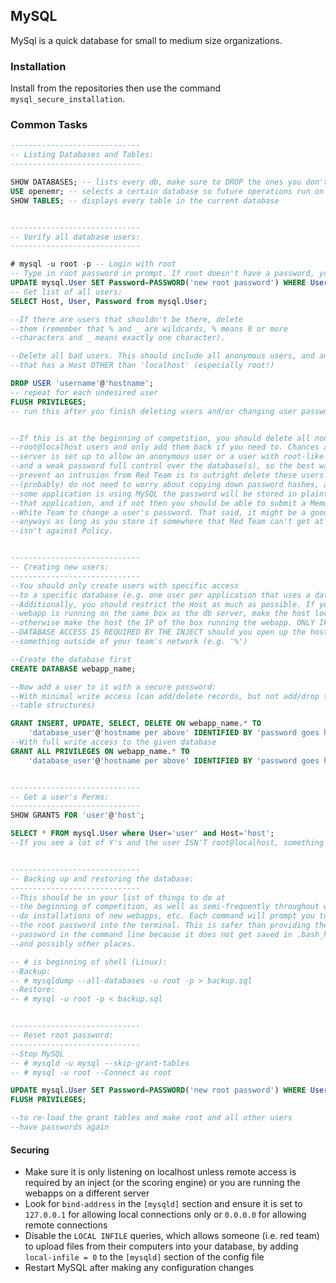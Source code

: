 ## MySQL

MySql is a quick database for small to medium size organizations.


### Installation

Install from the repositories then use the command `mysql_secure_installation`.


### Common Tasks

```sql
-----------------------------
-- Listing Databases and Tables:
-----------------------------

SHOW DATABASES; -- lists every db, make sure to DROP the ones you don't need
USE openemr; -- selects a certain database so future operations run on it
SHOW TABLES; -- displays every table in the current database


-----------------------------
-- Verify all database users:
-----------------------------

# mysql -u root -p -- Login with root
-- Type in root password in prompt. If root doesn't have a password, you should set one now:
UPDATE mysql.User SET Password=PASSWORD('new root password') WHERE User='root';
-- Get list of all users:
SELECT Host, User, Password from mysql.User;

--If there are users that shouldn't be there, delete
--them (remember that % and _ are wildcards, % means 0 or more
--characters and _ means exactly one character).

--Delete all bad users. This should include all anonymous users, and any user
--that has a Host OTHER than 'localhost' (especially root!)

DROP USER 'username'@'hostname';
-- repeat for each undesired user
FLUSH PRIVILEGES;
-- run this after you finish deleting users and/or changing user passwords


--If this is at the beginning of competition, you should delete all non
--root@localhost users and only add them back if you need to. Chances are the
--server is set up to allow an anonymous user or a user with root-like access
--and a weak password full control over the database(s), so the best way to
--prevent an intrusion from Red Team is to outright delete these users. You
--(probably) do not need to worry about copying down password hashes, as if
--some application is using MySQL the password will be stored in plaintext in
--that application, and if not then you should be able to submit a Memo to
--White Team to change a user's password. That said, it might be a good idea
--anyways as long as you store it somewhere that Red Team can't get at and it
--isn't against Policy.


-----------------------------
-- Creating new users:
-----------------------------
--You should only create users with specific access
--to a specific database (e.g. one user per application that uses a database).
--Additionally, you should restrict the Host as much as possible. If your
--webapp is running on the same box as the db server, make the host localhost,
--otherwise make the host the IP of the box running the webapp. ONLY IF REMOTE
--DATABASE ACCESS IS REQUIRED BY THE INJECT should you open up the host to
--something outside of your team's network (e.g. '%')

--Create the database first
CREATE DATABASE webapp_name;

--Now add a user to it with a secure password:
--With minimal write access (can add/delete records, but not add/drop tables or
--table structures)

GRANT INSERT, UPDATE, SELECT, DELETE ON webapp_name.* TO
	'database_user'@'hostname per above' IDENTIFIED BY 'password goes here';
--With full write access to the given database
GRANT ALL PRIVILEGES ON webapp_name.* TO
	'database_user'@'hostname per above' IDENTIFIED BY 'password goes here';


-----------------------------
-- Get a user's Perms:
-----------------------------
SHOW GRANTS FOR 'user'@'host';

SELECT * FROM mysql.User where User='user' and Host='host';
--If you see a lot of Y's and the user ISN'T root@localhost, something is wrong.


-----------------------------
-- Backing up and restoring the database:
-----------------------------
--This should be in your list of things to do at
--the beginning of competition, as well as semi-frequently throughout when you
--do installations of new webapps, etc. Each command will prompt you to type
--the root password into the terminal. This is safer than providing the
--password in the command line because it does not get saved in .bash_history
--and possibly other places.

-- # is beginning of shell (Linux):
--Backup:
-- # mysqldump --all-databases -u root -p > backup.sql
--Restore:
-- # mysql -u root -p < backup.sql


-----------------------------
-- Reset root password:
-----------------------------
--Stop MySQL
-- # mysqld -u mysql --skip-grant-tables
-- # mysql -u root --Connect as root

UPDATE mysql.User SET Password=PASSWORD('new root password') WHERE User='root';
FLUSH PRIVILEGES;

--to re-load the grant tables and make root and all other users
--have passwords again
```


#### Securing

* Make sure it is only listening on localhost unless remote access is required by an inject (or the scoring engine) or you are running the webapps on a different server
* Look for `bind-address` in the `[mysqld]` section and ensure it is set to `127.0.0.1` for allowing local connections only or `0.0.0.0` for allowing remote connections
* Disable the `LOCAL INFILE` queries, which allows someone (i.e. red team) to upload files from their computers into your database, by adding `local-infile = 0` to the `[mysqld]` section of the config file
* Restart MySQL after making any configuration changes
